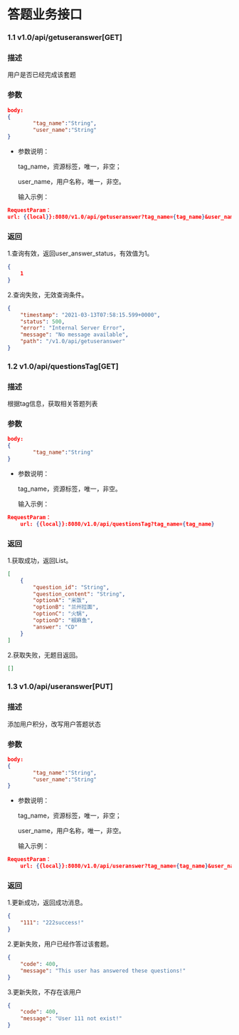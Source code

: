 # 答题业务接口

###  1.1  v1.0/api/getuseranswer[GET]

### 描述

用户是否已经完成该套题

### 参数

```json
body:
{
        "tag_name":"String",
        "user_name":"String"
}
```

- 参数说明：

  tag_name，资源标签，唯一，非空；

  user_name，用户名称，唯一，非空。

  输入示例：

```json
RequestParam：
url: {{local}}:8080/v1.0/api/getuseranswer?tag_name={tag_name}&user_name={user_name}
```

### 返回

1.查询有效，返回user_answer_status，有效值为1。

``` json
{
    1
}
```

2.查询失败，无效查询条件。

``` json
{
    "timestamp": "2021-03-13T07:58:15.599+0000",
    "status": 500,
    "error": "Internal Server Error",
    "message": "No message available",
    "path": "/v1.0/api/getuseranswer"
}
```

###  1.2  v1.0/api/questionsTag[GET]

### 描述

根据tag信息，获取相关答题列表

### 参数

```json
body:
{
        "tag_name":"String"
}
```

- 参数说明：

  tag_name，资源标签，唯一，非空。

  输入示例：

```json
RequestParam：
	url: {{local}}:8080/v1.0/api/questionsTag?tag_name={tag_name}
```

### 返回

1.获取成功，返回List<Question>。

``` json
[
    {  
        "question_id": "String",
        "question_content": "String",
        "optionA": "米饭",
        "optionB": "兰州拉面",
        "optionC": "火锅",
        "optionD": "椒麻鱼",
        "answer": "CD"
    }
]
```

2.获取失败，无题目返回。

``` json
[]
```

###  1.3  v1.0/api/useranswer[PUT]

### 描述

添加用户积分，改写用户答题状态

### 参数

```json
body:
{
        "tag_name":"String",
        "user_name":"String"
}
```

- 参数说明：

  tag_name，资源标签，唯一，非空；

  user_name，用户名称，唯一，非空。

  输入示例：

```json
RequestParam：
	url: {{local}}:8080/v1.0/api/useranswer?tag_name={tag_name}&user_name={user_name}
```

### 返回

1.更新成功，返回成功消息。

``` json
{
    "111": "222success!"
}
```

2.更新失败，用户已经作答过该套题。

``` json
{
    "code": 400,
    "message": "This user has answered these questions!"
}
```

3.更新失败，不存在该用户

``` json
{
    "code": 400,
    "message": "User 111 not exist!"
}
```

